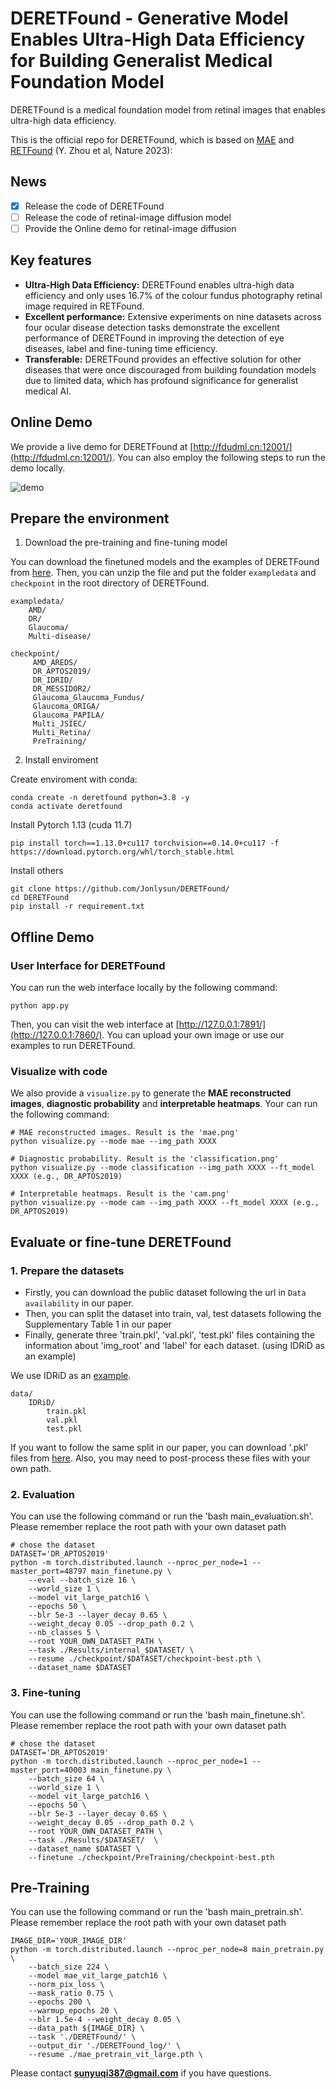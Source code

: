 # DERETFound - Generative Model Enables Ultra-High Data Efficiency for Building Generalist Medical Foundation Model

DERETFound is a medical foundation model from retinal images that enables ultra-high data efficiency. 

This is the official repo for DERETFound, which is based on [MAE](https://github.com/facebookresearch/mae) and [RETFound](https://github.com/rmaphoh/RETFound_MAE/tree/main) (Y. Zhou et al, Nature 2023):

## News
- [x] Release the code of DERETFound
- [ ] Release the code of retinal-image diffusion model
- [ ] Provide the Online demo for retinal-image diffusion

## Key features

- **Ultra-High Data Efficiency:** DERETFound enables ultra-high data efficiency and only uses 16.7% of the colour fundus photography retinal image required in RETFound.
- **Excellent performance:** Extensive experiments on nine datasets across four ocular disease detection tasks demonstrate the excellent performance of DERETFound in improving the detection of eye diseases, label and fine-tuning time efficiency.
- **Transferable:** DERETFound provides an effective solution for other diseases that were once discouraged from building foundation models due to limited data, which has profound significance for generalist medical AI.


## Online Demo
We provide a live demo for DERETFound at [http://fdudml.cn:12001/](http://fdudml.cn:12001/). You can also  employ the following steps to run the demo locally.

![demo](./images/onlinedemo.png)

## Prepare the environment

1. Download the pre-training and fine-tuning model

You can download the finetuned models and the examples of DERETFound from [here](). Then, you can unzip the file and put the folder `exampledata` and `checkpoint` in the root directory of DERETFound.
    
```
exampledata/
    AMD/
    DR/
    Glaucoma/
    Multi-disease/

checkpoint/
     AMD_AREDS/
     DR_APTOS2019/
     DR_IDRID/
     DR_MESSIDOR2/
     Glaucoma_Glaucoma_Fundus/
     Glaucoma_ORIGA/
     Glaucoma_PAPILA/
     Multi_JSIEC/
     Multi_Retina/
     PreTraining/
```

2. Install enviroment

Create enviroment with conda:

```
conda create -n deretfound python=3.8 -y
conda activate deretfound
```
Install Pytorch 1.13 (cuda 11.7)
```
pip install torch==1.13.0+cu117 torchvision==0.14.0+cu117 -f https://download.pytorch.org/whl/torch_stable.html
```

Install others
```
git clone https://github.com/Jonlysun/DERETFound/
cd DERETFound
pip install -r requirement.txt
```

## Offline Demo
### User Interface for DERETFound

You can run the web interface locally by the following command:
```
python app.py
```

Then, you can visit the web interface at [http://127.0.0.1:7891/](http://127.0.0.1:7860/). You can upload your own image or use our examples to run DERETFound.

### Visualize with code
We also provide a `visualize.py` to generate the **MAE reconstructed images**, **diagnostic probability** and **interpretable heatmaps**. Your can run the following command:
```
# MAE reconstructed images. Result is the 'mae.png'
python visualize.py --mode mae --img_path XXXX

# Diagnostic probability. Result is the 'classification.png'
python visualize.py --mode classification --img_path XXXX --ft_model XXXX (e.g., DR_APTOS2019)

# Interpretable heatmaps. Result is the 'cam.png'
python visualize.py --mode cam --img_path XXXX --ft_model XXXX (e.g., DR_APTOS2019)
```

## Evaluate or fine-tune DERETFound
### 1. Prepare the datasets
- Firstly, you can download the public dataset following the url in `Data availability` in our paper. 
- Then, you can split the dataset into train, val, test datasets following the Supplementary Table 1 in our paper 
- Finally, generate three 'train.pkl', 'val.pkl', 'test.pkl' files containing the information about 'img_root' and 'label' for each dataset. (using IDRiD as an example)

We use IDRiD as an [example](Example.ipynb). 
```
data/
    IDRiD/
        train.pkl
        val.pkl
        test.pkl
```
If you want to follow the same split in our paper, you can download '.pkl' files from [here](). Also, you may need to post-process these files with your own path.

### 2. Evaluation
You can use the following command or run the 'bash main_evaluation.sh'. Please remember replace the root path with your own dataset path
```
# chose the dataset
DATASET='DR_APTOS2019'
python -m torch.distributed.launch --nproc_per_node=1 --master_port=48797 main_finetune.py \
    --eval --batch_size 16 \
    --world_size 1 \
    --model vit_large_patch16 \
    --epochs 50 \
    --blr 5e-3 --layer_decay 0.65 \
    --weight_decay 0.05 --drop_path 0.2 \
    --nb_classes 5 \
    --root YOUR_OWN_DATASET_PATH \
    --task ./Results/internal_$DATASET/ \
    --resume ./checkpoint/$DATASET/checkpoint-best.pth \
    --dataset_name $DATASET
```
### 3. Fine-tuning
You can use the following command or run the 'bash main_finetune.sh'. Please remember replace the root path with your own dataset path
```
# chose the dataset
DATASET='DR_APTOS2019'
python -m torch.distributed.launch --nproc_per_node=1 --master_port=40003 main_finetune.py \
    --batch_size 64 \
    --world_size 1 \
    --model vit_large_patch16 \
    --epochs 50 \
    --blr 5e-3 --layer_decay 0.65 \
    --weight_decay 0.05 --drop_path 0.2 \
    --root YOUR_OWN_DATASET_PATH \
    --task ./Results/$DATASET/  \
    --dataset_name $DATASET \
    --finetune ./checkpoint/PreTraining/checkpoint-best.pth

```

## Pre-Training
You can use the following command or run the 'bash main_pretrain.sh'. Please remember replace the root path with your own dataset path
```
IMAGE_DIR='YOUR_IMAGE_DIR'
python -m torch.distributed.launch --nproc_per_node=8 main_pretrain.py \
    --batch_size 224 \
    --model mae_vit_large_patch16 \
    --norm_pix_loss \
    --mask_ratio 0.75 \
    --epochs 200 \
    --warmup_epochs 20 \
    --blr 1.5e-4 --weight_decay 0.05 \
    --data_path ${IMAGE_DIR} \
    --task './DERETFound/' \
    --output_dir './DERETFound_log/' \
    --resume ./mae_pretrain_vit_large.pth \

```
Please contact 	**sunyuqi387@gmail.com** if you have questions.
